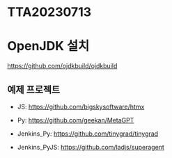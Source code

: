 # TTA20230713

# OpenJDK 설치
https://github.com/ojdkbuild/ojdkbuild

## 예제 프로젝트
- JS: https://github.com/bigskysoftware/htmx
- Py: https://github.com/geekan/MetaGPT

- Jenkins_Py: https://github.com/tinygrad/tinygrad
- Jenkins_PyJS: https://github.com/ladjs/superagent
